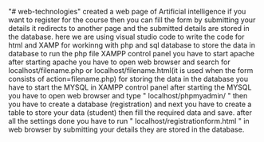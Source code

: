 "# web-technologies" 
created a web page of Artificial intelligence
if you want to register for the course then you can fill the form 
by submitting your details it redirects to another page and the submitted details are stored in the database.
here we are using visual studio code to write the code for html and XAMP for workinng with php and sql database to store the data in database
to run the php file XAMPP control panel you have to start apache 
after starting apache you have to open web browser and search for localhost/filename.php or localhost/filename.html(it is used when the form consists of action=filename.php)
for storing the data in the database you have to start the MYSQL in XAMPP control panel 
after starting the MYSQL you have to open web browser and type " localhost/phpmyadmin/ " then you have to create a database (registration) and next you have to create a table to store your data (student) then fill the required data and save.
after all the settings done you have to run " localhost/registrationform.html " in web browser by submitting your details they are stored in the database.
